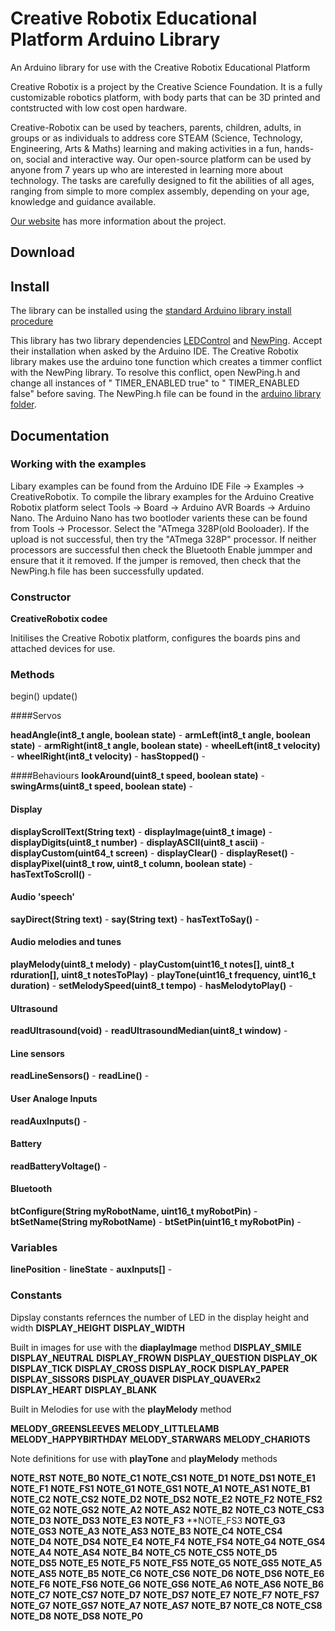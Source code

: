 # Creative Robotix Educational Platform Arduino Library
An Arduino library for use with the Creative Robotix Educational Platform

Creative Robotix is a project by the Creative Science Foundation.  It is a fully customizable
robotics platform, with body parts that can be 3D printed and contstructed with low cost open hardware.

Creative-Robotix can be used by teachers, parents, children, adults, in groups or as individuals to address core STEAM (Science, Technology, Engineering, Arts & Maths) learning and making activities in a fun, hands-on, social and interactive way.  Our open-source platform can be used by anyone from 7 years up who are interested in learning more about technology. The tasks are carefully designed to fit the abilities of all ages, ranging from simple to more complex assembly, depending on your age, knowledge and guidance available.

[Our website](https://creative-science.org/partnerships/creative-robotix/) has more information about the project. 

## Download

## Install 
The library can be installed using the [standard Arduino library install procedure](https://docs.arduino.cc/software/ide-v2/tutorials/ide-v2-installing-a-library)

This library has two library dependencies [LEDControl](https://www.arduino.cc/reference/en/libraries/ledcontrol/) and [NewPing](https://www.arduino.cc/reference/en/libraries/newping/).  Accept their installation when asked by the Arduino IDE.  The Creative Robotix library makes use the arduino tone function which creates a timmer conflict with the NewPing library.  To resolve this conflict, open NewPing.h and change all instances of " TIMER_ENABLED true" to " TIMER_ENABLED false" before saving.  The NewPing.h file can be found in the [arduino library folder](https://docs.arduino.cc/hacking/software/Libraries).

## Documentation


### Working with the examples

Libary examples can be found from the Arduino IDE File -> Examples -> CreativeRobotix.  To compile the library examples for the Arduino Creative Robotix platform select Tools -> Board -> Arduino AVR Boards -> Arduino Nano.  The Arduino Nano has two bootloder varients these can be found from Tools -> Processor.  Select the "ATmega 328P(old Booloader).  If the upload is not successful, then try the "ATmega 328P" processor.  If neither processors are successful then check the Bluetooth Enable jummper and ensure that it it removed.  If the jumper is removed, then check that the NewPing.h file has been successfully updated.

### Constructor

**CreativeRobotix codee**

Initilises the Creative Robotix platform, configures the boards pins and attached devices for use.

### Methods

begin()
update()

####Servos

**headAngle(int8_t angle, boolean state)** -
**armLeft(int8_t angle, boolean state)** -
**armRight(int8_t angle, boolean state)** -
**wheelLeft(int8_t velocity)** -
**wheelRight(int8_t velocity)** -
**hasStopped()** -
	
####Behaviours
**lookAround(uint8_t speed, boolean state)** -
**swingArms(uint8_t speed, boolean state)** -

#### Display
**displayScrollText(String text)** -
**displayImage(uint8_t image)** -
**displayDigits(uint8_t number)** -
**displayASCII(uint8_t ascii)** -
**displayCustom(uint64_t screen)** -
**displayClear()** -
**displayReset()** -
**displayPixel(uint8_t row, uint8_t column, boolean state)** -
**hasTextToScroll()** -

#### Audio 'speech'
**sayDirect(String text)** -
**say(String text)** -
**hasTextToSay()** -

#### Audio melodies and tunes
**playMelody(uint8_t melody)** -
**playCustom(uint16_t notes[], uint8_t rduration[], uint8_t notesToPlay)** -
**playTone(uint16_t frequency, uint16_t duration)** -
**setMelodySpeed(uint8_t tempo)** -
**hasMelodytoPlay()** -

#### Ultrasound
**readUltrasound(void)** -
**readUltrasoundMedian(uint8_t window)** -

#### Line sensors
**readLineSensors()** -
**readLine()** -

#### User Analoge Inputs
**readAuxInputs()** -

#### Battery
**readBatteryVoltage()** -

#### Bluetooth
**btConfigure(String myRobotName, uint16_t myRobotPin)** -
**btSetName(String myRobotName)** -
**btSetPin(uint16_t myRobotPin)** -

### Variables
**linePosition** -
**lineState** -
**auxInputs[]** -

### Constants

Dipslay constants refernces the number of LED in the display height and width
**DISPLAY_HEIGHT**
**DISPLAY_WIDTH**

Built in images for use with the **diaplayImage** method
**DISPLAY_SMILE**
**DISPLAY_NEUTRAL**
**DISPLAY_FROWN**
**DISPLAY_QUESTION**
**DISPLAY_OK**
**DISPLAY_TICK**
**DISPLAY_CROSS**
**DISPLAY_ROCK**
**DISPLAY_PAPER**
**DISPLAY_SISSORS**
**DISPLAY_QUAVER**
**DISPLAY_QUAVERx2**
**DISPLAY_HEART**
**DISPLAY_BLANK**

Built in Melodies for use with the **playMelody** method 

**MELODY_GREENSLEEVES**
**MELODY_LITTLELAMB**
**MELODY_HAPPYBIRTHDAY**
**MELODY_STARWARS**
**MELODY_CHARIOTS**

Note definitions for use with **playTone** and **playMelody** methods

**NOTE_RST**
**NOTE_B0**
**NOTE_C1**
**NOTE_CS1**
**NOTE_D1**
**NOTE_DS1**
**NOTE_E1**
**NOTE_F1**
**NOTE_FS1**
**NOTE_G1**
**NOTE_GS1**
**NOTE_A1**
**NOTE_AS1**
**NOTE_B1**
**NOTE_C2**
**NOTE_CS2**
**NOTE_D2**
**NOTE_DS2**
**NOTE_E2**
**NOTE_F2**
**NOTE_FS2**
**NOTE_G2**
**NOTE_GS2**
**NOTE_A2**
**NOTE_AS2**
**NOTE_B2**
**NOTE_C3**
**NOTE_CS3**
**NOTE_D3**
**NOTE_DS3**
**NOTE_E3**
**NOTE_F3**
**NOTE_FS3
**NOTE_G3**
**NOTE_GS3**
**NOTE_A3**
**NOTE_AS3**
**NOTE_B3**
**NOTE_C4**
**NOTE_CS4**
**NOTE_D4**
**NOTE_DS4**
**NOTE_E4**
**NOTE_F4**
**NOTE_FS4**
**NOTE_G4**
**NOTE_GS4**
**NOTE_A4**
**NOTE_AS4**
**NOTE_B4**
**NOTE_C5**
**NOTE_CS5**
**NOTE_D5**
**NOTE_DS5**
**NOTE_E5**
**NOTE_F5**
**NOTE_FS5**
**NOTE_G5**
**NOTE_GS5**
**NOTE_A5**
**NOTE_AS5**
**NOTE_B5**
**NOTE_C6**
**NOTE_CS6**
**NOTE_D6**
**NOTE_DS6**
**NOTE_E6**
**NOTE_F6**
**NOTE_FS6**
**NOTE_G6**
**NOTE_GS6**
**NOTE_A6**
**NOTE_AS6**
**NOTE_B6**
**NOTE_C7**
**NOTE_CS7**
**NOTE_D7**
**NOTE_DS7**
**NOTE_E7**
**NOTE_F7**
**NOTE_FS7**
**NOTE_G7**
**NOTE_GS7**
**NOTE_A7**
**NOTE_AS7**
**NOTE_B7**
**NOTE_C8**
**NOTE_CS8**
**NOTE_D8**
**NOTE_DS8**
**NOTE_P0**